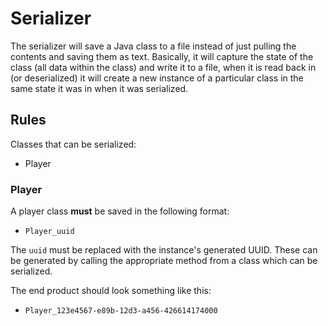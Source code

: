 # Serializer

The serializer will save a Java class to a file instead of just pulling the contents and saving them as text.
Basically, it will capture the state of the class (all data within the class) and write it to a file, when it is read
back in (or deserialized) it will create a new instance of a particular class in the same state it was in when
it was serialized.

## Rules

Classes that can be serialized:

- Player

### Player

A player class **must** be saved in the following format:

- `Player_uuid`

The `uuid` must be replaced with the instance's generated UUID. These can be generated by calling the appropriate
method from a class which can be serialized.

The end product should look something like this:

- `Player_123e4567-e89b-12d3-a456-426614174000`